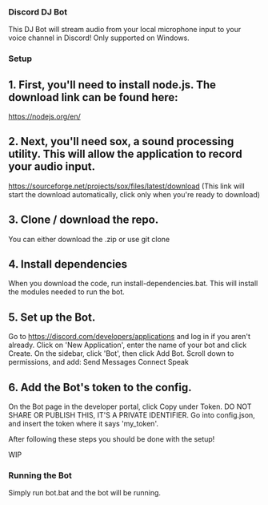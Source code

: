 ### Discord DJ Bot ###
This DJ Bot will stream audio from your local microphone input to your voice channel in Discord! Only supported on Windows.
### Setup ###
## 1. First, you'll need to install node.js. The download link can be found here:
https://nodejs.org/en/
## 2. Next, you'll need sox, a sound processing utility. This will allow the application to record your audio input.
https://sourceforge.net/projects/sox/files/latest/download 
(This link will start the download automatically, click only when you're ready to download)
## 3. Clone / download the repo.
You can either download the .zip or use git clone
## 4. Install dependencies
When you download the code, run install-dependencies.bat. This will install the modules needed to run the bot.
## 5. Set up the Bot.
Go to https://discord.com/developers/applications and log in if you aren't already.
Click on 'New Application', enter the name of your bot and click Create.
On the sidebar, click 'Bot', then click Add Bot.
Scroll down to permissions, and add:
  Send Messages
  Connect
  Speak
## 6. Add the Bot's token to the config.
On the Bot page in the developer portal, click Copy under Token. DO NOT SHARE OR PUBLISH THIS, IT'S A PRIVATE IDENTIFIER.
Go into config.json, and insert the token where it says 'my_token'.

After following these steps you should be done with the setup!


WIP

### Running the Bot ###
Simply run bot.bat and the bot will be running.

